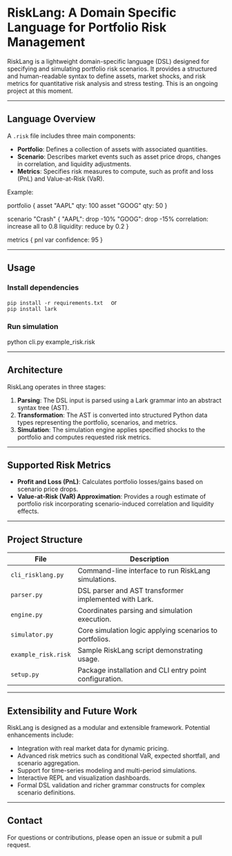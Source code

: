 # RiskLang: A Domain Specific Language for Portfolio Risk Management

RiskLang is a lightweight domain-specific language (DSL) designed for specifying and simulating portfolio risk scenarios. It provides a structured and human-readable syntax to define assets, market shocks, and risk metrics for quantitative risk analysis and stress testing. This is an ongoing project at this moment.

---

## Language Overview

A `.risk` file includes three main components:

- **Portfolio**: Defines a collection of assets with associated quantities.
- **Scenario**: Describes market events such as asset price drops, changes in correlation, and liquidity adjustments.
- **Metrics**: Specifies risk measures to compute, such as profit and loss (PnL) and Value-at-Risk (VaR).

Example:

portfolio {
  asset "AAPL" qty: 100
  asset "GOOG" qty: 50
}

scenario "Crash" {
  "AAPL": drop -10%
  "GOOG": drop -15%
  correlation: increase all to 0.8
  liquidity: reduce by 0.2
}

metrics {
  pnl
  var confidence: 95
}

---

## Usage

### Install dependencies

```pip install -r requirements.txt  ```
or  
```pip install lark```

### Run simulation

python cli.py example_risk.risk

---

## Architecture

RiskLang operates in three stages:

1. **Parsing**: The DSL input is parsed using a Lark grammar into an abstract syntax tree (AST).  
2. **Transformation**: The AST is converted into structured Python data types representing the portfolio, scenarios, and metrics.  
3. **Simulation**: The simulation engine applies specified shocks to the portfolio and computes requested risk metrics.

---

## Supported Risk Metrics

- **Profit and Loss (PnL)**: Calculates portfolio losses/gains based on scenario price drops.  
- **Value-at-Risk (VaR) Approximation**: Provides a rough estimate of portfolio risk incorporating scenario-induced correlation and liquidity effects.

---

## Project Structure

| File                     | Description                                            |
|--------------------------|--------------------------------------------------------|
| `cli_risklang.py`        | Command-line interface to run RiskLang simulations.    |
| `parser.py`              | DSL parser and AST transformer implemented with Lark.  |
| `engine.py`              | Coordinates parsing and simulation execution.          |
| `simulator.py`           | Core simulation logic applying scenarios to portfolios.|
| `example_risk.risk`      | Sample RiskLang script demonstrating usage.            |
| `setup.py`               | Package installation and CLI entry point configuration.|

---

## Extensibility and Future Work

RiskLang is designed as a modular and extensible framework. Potential enhancements include:

- Integration with real market data for dynamic pricing.  
- Advanced risk metrics such as conditional VaR, expected shortfall, and scenario aggregation.  
- Support for time-series modeling and multi-period simulations.  
- Interactive REPL and visualization dashboards.  
- Formal DSL validation and richer grammar constructs for complex scenario definitions.

---




## Contact

For questions or contributions, please open an issue or submit a pull request.
